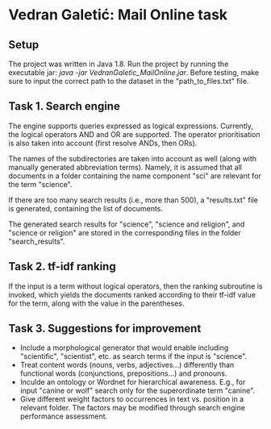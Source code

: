 # Vedran Galetić: Mail Online task

## Setup
The project was written in Java 1.8.
Run the project by running the executable jar: _java -jar VedranGaletic_MailOnline.jar_.
Before testing, make sure to input the correct path to the dataset in the "path_to_files.txt" file.

## Task 1. Search engine

The engine supports queries expressed as logical expressions. Currently, the logical operators AND and OR are supported. The operator prioritisation is also taken into account (first resolve ANDs, then ORs).

The names of the subdirectories are taken into account as well (along with manually generated abbreviation terms). Namely, it is assumed that all documents in a folder containing the name component "sci" are relevant for the term "science".

If there are too many search results (i.e., more than 500), a "results.txt" file is generated, containing the list of documents.

The generated search results for "science", "science and religion", and "science or religion" are stored in the corresponding files in the folder "search_results".

## Task 2. tf-idf ranking

If the input is a term without logical operators, then the ranking subroutine is invoked, which yields the documents ranked according to their tf-idf value for the term, along with the value in the parentheses.

## Task 3. Suggestions for improvement

* Include a morphological generator that would enable including "scientific", "scientist", etc. as search terms if the input is "science".
* Treat content words (nouns, verbs, adjectives...) differently than functional words (conjunctions, prepositions...) and pronouns.
* Inculde an ontology or Wordnet for hierarchical awareness. E.g., for input "canine or wolf" search only for the superordinate term "canine".
* Give different weight factors to occurrences in text vs. position in a relevant folder. The factors may be modified through search engine performance assessment.
